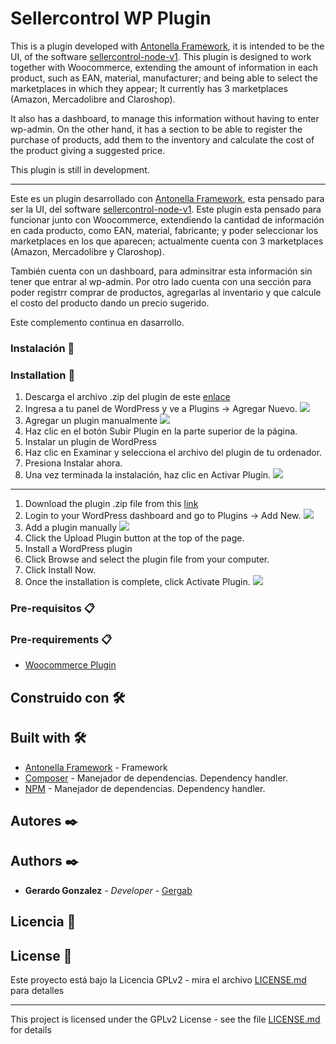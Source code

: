# Sellercontrol WP Plugin
This is a plugin developed with [Antonella Framework](https://antonellaframework.com/), it is intended to be the UI, of the software [sellercontrol-node-v1](https://github.com/Gergab00/sellercontrol-node-v1). This plugin is designed to work together with Woocommerce, extending the amount of information in each product, such as EAN, material, manufacturer; and being able to select the marketplaces in which they appear; It currently has 3 marketplaces (Amazon, Mercadolibre and Claroshop).

It also has a dashboard, to manage this information without having to enter wp-admin. On the other hand, it has a section to be able to register the purchase of products, add them to the inventory and calculate the cost of the product giving a suggested price.

This plugin is still in development.

___

Este es un plugin desarrollado con [Antonella Framework](https://antonellaframework.com/), esta pensado para ser la UI, del software [sellercontrol-node-v1](https://github.com/Gergab00/sellercontrol-node-v1). Este plugin esta pensado para funcionar junto con Woocommerce, extendiendo la cantidad de información en cada producto, como EAN, material, fabricante; y poder seleccionar los marketplaces en los que aparecen; actualmente cuenta con 3 marketplaces (Amazon, Mercadolibre y Claroshop).

También cuenta con un dashboard, para adminsitrar esta información sin tener que entrar al wp-admin. Por otro lado cuenta con una sección para poder registrr comprar de productos, agregarlas al inventario y que calcule el costo del producto dando un precio sugerido.

Este complemento continua en dasarrollo.

### Instalación 🔧
### Installation 🔧

1. Descarga el archivo .zip del plugin de este [enlace](https://github.com/Gergab00/sellercontrol/raw/master/sellercontrol.zip)
2. Ingresa a tu panel de WordPress y ve a Plugins -> Agregar Nuevo.
![](https://www.hostinger.es/tutoriales/wp-content/uploads/sites/7/2017/04/Plugins-3.jpg)
3. Agregar un plugin manualmente
![](https://www.hostinger.es/tutoriales/wp-content/uploads/sites/7/2017/04/Plugins-4.jpg)
4. Haz clic en el botón Subir Plugin en la parte superior de la página.
5. Instalar un plugin de WordPress
6. Haz clic en Examinar y selecciona el archivo del plugin de tu ordenador.
7. Presiona Instalar ahora.
8. Una vez terminada la instalación, haz clic en Activar Plugin.
![](https://www.hostinger.es/tutoriales/wp-content/uploads/sites/7/2017/04/Plugins-5.jpg)

___

1. Download the plugin .zip file from this [link](https://github.com/Gergab00/sellercontrol/raw/master/sellercontrol.zip)
2. Login to your WordPress dashboard and go to Plugins -> Add New.
![](https://www.hostinger.es/tutoriales/wp-content/uploads/sites/7/2017/04/Plugins-3.jpg)
3. Add a plugin manually
![](https://www.hostinger.es/tutoriales/wp-content/uploads/sites/7/2017/04/Plugins-4.jpg)
4. Click the Upload Plugin button at the top of the page.
5. Install a WordPress plugin
6. Click Browse and select the plugin file from your computer.
7. Click Install Now.
8. Once the installation is complete, click Activate Plugin.
![](https://www.hostinger.es/tutoriales/wp-content/uploads/sites/7/2017/04/Plugins-5.jpg)

### Pre-requisitos 📋
### Pre-requirements 📋

- [Woocommerce Plugin](https://github.com/woocommerce/woocommerce)

## Construido con 🛠️
## Built with 🛠️

* [Antonella Framework](https://antonellaframework.com/) - Framework
* [Composer](https://getcomposer.org/download/) - Manejador de dependencias. Dependency handler.
* [NPM](https://docs.npmjs.com/downloading-and-installing-node-js-and-npm/) - Manejador de dependencias. Dependency handler.

<!-- ## Contribuyendo 🖇️

Por favor lee el [CONTRIBUTING.md](https://gist.github.com/villanuevand/xxxxxx) para detalles de nuestro código de conducta, y el proceso para enviarnos pull requests.

## Wiki 📖

Puedes encontrar mucho más de cómo utilizar este proyecto en nuestra [Wiki](https://github.com/tu/proyecto/wiki)
-->
## Autores ✒️
## Authors ✒️

* **Gerardo Gonzalez** - *Developer* - [Gergab](https://github.com/Gergab00)

<!-- También puedes mirar la lista de todos los [contribuyentes](https://github.com/your/project/contributors) quíenes han participado en este proyecto. -->

## Licencia 📄
## License 📄

Este proyecto está bajo la Licencia GPLv2 - mira el archivo [LICENSE.md](LICENSE.md) para detalles

____

This project is licensed under the GPLv2 License - see the file [LICENSE.md](LICENSE.md) for details

